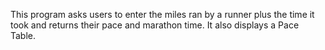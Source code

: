 This program asks users to enter the miles ran by a runner plus the time it took and returns their pace and marathon time.
It also displays a Pace Table.
